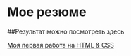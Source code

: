 # Мое резюме

##Результат можно посмотреть здесь

[Моя первая работа на HTML & CSS](https://rev3nge.github.io/Resume/Resume)
